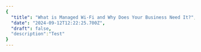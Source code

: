 ```yaml
---
{
  "title": "What is Managed Wi-Fi and Why Does Your Business Need It?",
  "date": "2024-09-12T12:22:25.700Z",
  "draft": false,
  "description":"Test"
}
---
```

        